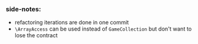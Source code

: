 ### side-notes:
- refactoring iterations are done in one commit
- `\ArrayAccess` can be used instead of `GameCollection` but don't want to lose the contract
